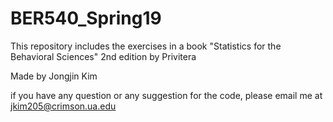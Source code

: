 # BER540_Spring19

This repository includes the exercises in a book "Statistics for the Behavioral Sciences" 2nd edition by Privitera

Made by Jongjin Kim

if you have any question or any suggestion for the code, please email me at <a href="mailto:jkim205@crimson.ua.edu">jkim205@crimson.ua.edu</a></span><span style="color:rgb(42, 42, 42)">
  
